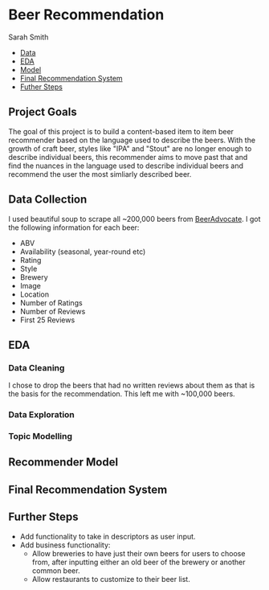 # Beer Recommendation
Sarah Smith

- [Data](#data)
- [EDA](#eda)
- [Model](#model)
- [Final Recommendation System](#sys)
- [Futher Steps](#steps)

## Project Goals
The goal of this project is to build a content-based item to item beer recommender based on the language used to describe the beers. With the growth of craft beer, styles like "IPA" and "Stout" are no longer enough to describe individual beers, this recommender aims to move past that and find the nuances in the language used to describe individual beers and recommend the user the most simliarly described beer.

## Data Collection <a name='data'></a>
I used beautiful soup to scrape all ~200,000 beers from [BeerAdvocate](https://www.beeradvocate.com/). I got the following information for each beer:
- ABV
- Availability (seasonal, year-round etc)
- Rating
- Style
- Brewery
- Image
- Location
- Number of Ratings
- Number of Reviews
- First 25 Reviews

## EDA <a name='eda'></a>
### Data Cleaning
I chose to drop the beers that had no written reviews about them as that is the basis for the recommendation. This left me with ~100,000 beers.

### Data Exploration

### Topic Modelling

## Recommender Model <a name='model'></a>

## Final Recommendation System <a name='sys'></a>

## Further Steps <a name='steps'></a>
- Add functionality to take in descriptors as user input.
- Add business functionality:
  - Allow breweries to have just their own beers for users to choose from, after inputting either an old beer of the brewery or another common beer.
  - Allow restaurants to customize to their beer list.
